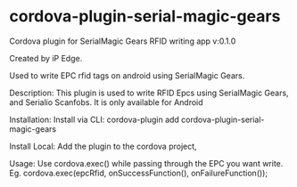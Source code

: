 # cordova-plugin-serial-magic-gears
Cordova plugin for SerialMagic Gears RFID writing app v:0.1.0

Created by iP Edge. 

Used to write EPC rfid tags on android using SerialMagic Gears.

Description: 
This plugin is used to write RFID Epcs using SerialMagic Gears, and Serialio Scanfobs. 
It is only available for Android

Installation:
Install via CLI: 
cordova-plugin add cordova-plugin-serial-magic-gears 


Install Local: 
Add the plugin to the cordova project,

Usage: 
Use cordova.exec() while passing through the EPC you want write. 
Eg. cordova.exec(epcRfid, onSuccessFunction(), onFailureFunction());  




